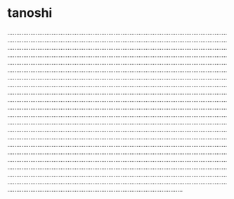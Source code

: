 # tanoshi

...............................................................................................................................................................................................................................................................................................................................................................................................................................................................................................................................................................................................................................................................................................................................................................................................................................................................................................................................................................................................................................................................................................................................................................................................................................................................................................................................................................................................................................................................................................................................................................................................................................................................................................................................................................................................................................................................................................................................................................................................................................................................................................................................................................................................................................................................................................................................................................................................................................................................................................................................................................................................................................................................................................................................................................................................................